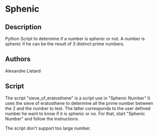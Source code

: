 # Sphenic

## Description

Python Script to determine if a number is sphenic or not. 
A number is sphenic if he can be the result of 3 distinct 
prime numbers.

## Authors

Alexandre Lietard

## Script

The script "sieve_of_eratosthene" is a script use in "Sphenic Number"
It uses the sieve of eratosthene to determine all the prime number between the 2 and 
the number to test. 
The latter corresponds to the user defined number he want to know if it is sphenic or no.
For that, start "Sphenic Number" and follow the instructions. 

The script don't support too large number. 
